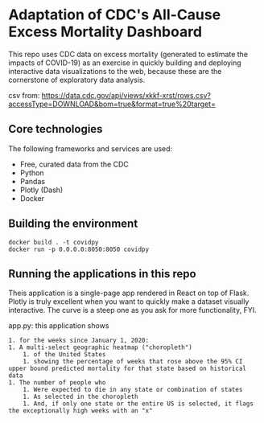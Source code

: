# Adaptation of CDC's All-Cause Excess Mortality Dashboard

This repo uses CDC data on excess mortality (generated to estimate the impacts of COVID-19) as an exercise in quickly building and deploying interactive data visualizations to the web, because these are the cornerstone of exploratory data analysis.

csv from: https://data.cdc.gov/api/views/xkkf-xrst/rows.csv?accessType=DOWNLOAD&bom=true&format=true%20target=

## Core technologies

The following frameworks and services are used:

* Free, curated data from the CDC
* Python
* Pandas
* Plotly (Dash)
* Docker

## Building the environment

	docker build . -t covidpy
	docker run -p 0.0.0.0:8050:8050 covidpy

## Running the applications in this repo

Theis application is a single-page app rendered in React on top of Flask. Plotly is truly excellent when you want to quickly make a dataset visually interactive. The curve is a steep one as you ask for more functionality, FYI.

app.py: this application shows

	1. for the weeks since January 1, 2020:
	1. A multi-select geographic heatmap ("choropleth")
		1. of the United States
		1. showing the percentage of weeks that rose above the 95% CI upper bound predicted mortality for that state based on historical data
	1. The number of people who
		1. Were expected to die in any state or combination of states
		1. As selected in the choropleth
		1. And, if only one state or the entire US is selected, it flags the exceptionally high weeks with an "x"
